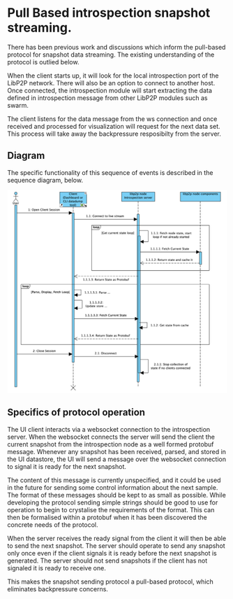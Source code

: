 # Pull Based introspection snapshot streaming.

There has been previous work and discussions which inform the pull-based protocol for snapshot data streaming. The existing understanding of the protocol is outlied below.

When the client starts up, it will look for the local introspection port of the LibP2P network. There will also be an option to connect to another host.  Once connected, the introspection module will start extracting the data defined in introspection message from other LibP2P modules such as swarm.

The client listens for the data message from the ws connection and once received and processed for visualization will request for the next data set.  This process will take away the backpressure resposibilty from the server.

## Diagram

The specific functionality of this sequence of events is described in the sequence diagram, below.

![Sequence diagram of protocol](./images/introspection-sequence-diagram.png "Sequence diagram")

## Specifics of protocol operation

The UI client interacts via a websocket connection to the introspection server. When the websocket connects the server will send the client the current snapshot from the introspection node as a well formed protobuf message. Whenever any snapshot has been received, parsed, and stored in the UI datastore, the UI will send a message over the websocket connection to signal it is ready for the next snapshot.

The content of this message is currently unspecified, and it could be used in the future for sending some control information about the next sample. The format of these messages should be kept to as small as possible.
While developing the protocol sending simple strings should be good to use for operation to begin to crystalise the requirements of the format. This can then be formalised within a protobuf when it has been discovered the concrete needs of the protocol.

When the server receives the ready signal from the client it will then be able to send the next snapshot. The server should operate to send any snapshot only once even if the client signals it is ready before the next snapshot is generated. The server should not send snapshots if the client has not signaled it is ready to receive one. 

This makes the snapshot sending protocol a pull-based protocol, which eliminates backpressure concerns.

